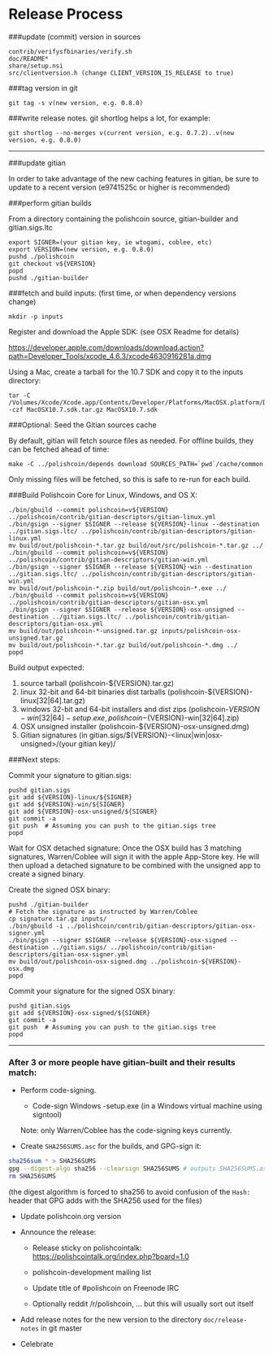 Release Process
====================

###update (commit) version in sources

	contrib/verifysfbinaries/verify.sh
	doc/README*
	share/setup.nsi
	src/clientversion.h (change CLIENT_VERSION_IS_RELEASE to true)

###tag version in git

	git tag -s v(new version, e.g. 0.8.0)

###write release notes. git shortlog helps a lot, for example:

	git shortlog --no-merges v(current version, e.g. 0.7.2)..v(new version, e.g. 0.8.0)

* * *

###update gitian

 In order to take advantage of the new caching features in gitian, be sure to update to a recent version (e9741525c or higher is recommended)

###perform gitian builds

 From a directory containing the polishcoin source, gitian-builder and gitian.sigs.ltc
  
	export SIGNER=(your gitian key, ie wtogami, coblee, etc)
	export VERSION=(new version, e.g. 0.8.0)
	pushd ./polishcoin
	git checkout v${VERSION}
	popd
	pushd ./gitian-builder

###fetch and build inputs: (first time, or when dependency versions change)
 
	mkdir -p inputs

 Register and download the Apple SDK: (see OSX Readme for details)
 
 https://developer.apple.com/downloads/download.action?path=Developer_Tools/xcode_4.6.3/xcode4630916281a.dmg
 
 Using a Mac, create a tarball for the 10.7 SDK and copy it to the inputs directory:
 
	tar -C /Volumes/Xcode/Xcode.app/Contents/Developer/Platforms/MacOSX.platform/Developer/SDKs/ -czf MacOSX10.7.sdk.tar.gz MacOSX10.7.sdk

###Optional: Seed the Gitian sources cache

  By default, gitian will fetch source files as needed. For offline builds, they can be fetched ahead of time:

	make -C ../polishcoin/depends download SOURCES_PATH=`pwd`/cache/common

  Only missing files will be fetched, so this is safe to re-run for each build.

###Build Polishcoin Core for Linux, Windows, and OS X:
  
	./bin/gbuild --commit polishcoin=v${VERSION} ../polishcoin/contrib/gitian-descriptors/gitian-linux.yml
	./bin/gsign --signer $SIGNER --release ${VERSION}-linux --destination ../gitian.sigs.ltc/ ../polishcoin/contrib/gitian-descriptors/gitian-linux.yml
	mv build/out/polishcoin-*.tar.gz build/out/src/polishcoin-*.tar.gz ../
	./bin/gbuild --commit polishcoin=v${VERSION} ../polishcoin/contrib/gitian-descriptors/gitian-win.yml
	./bin/gsign --signer $SIGNER --release ${VERSION}-win --destination ../gitian.sigs.ltc/ ../polishcoin/contrib/gitian-descriptors/gitian-win.yml
	mv build/out/polishcoin-*.zip build/out/polishcoin-*.exe ../
	./bin/gbuild --commit polishcoin=v${VERSION} ../polishcoin/contrib/gitian-descriptors/gitian-osx.yml
	./bin/gsign --signer $SIGNER --release ${VERSION}-osx-unsigned --destination ../gitian.sigs.ltc/ ../polishcoin/contrib/gitian-descriptors/gitian-osx.yml
	mv build/out/polishcoin-*-unsigned.tar.gz inputs/polishcoin-osx-unsigned.tar.gz
	mv build/out/polishcoin-*.tar.gz build/out/polishcoin-*.dmg ../
	popd
  Build output expected:

  1. source tarball (polishcoin-${VERSION}.tar.gz)
  2. linux 32-bit and 64-bit binaries dist tarballs (polishcoin-${VERSION}-linux[32|64].tar.gz)
  3. windows 32-bit and 64-bit installers and dist zips (polishcoin-${VERSION}-win[32|64]-setup.exe, polishcoin-${VERSION}-win[32|64].zip)
  4. OSX unsigned installer (polishcoin-${VERSION}-osx-unsigned.dmg)
  5. Gitian signatures (in gitian.sigs/${VERSION}-<linux|win|osx-unsigned>/(your gitian key)/

###Next steps:

Commit your signature to gitian.sigs:

	pushd gitian.sigs
	git add ${VERSION}-linux/${SIGNER}
	git add ${VERSION}-win/${SIGNER}
	git add ${VERSION}-osx-unsigned/${SIGNER}
	git commit -a
	git push  # Assuming you can push to the gitian.sigs tree
	popd

  Wait for OSX detached signature:
	Once the OSX build has 3 matching signatures, Warren/Coblee will sign it with the apple App-Store key.
	He will then upload a detached signature to be combined with the unsigned app to create a signed binary.

  Create the signed OSX binary:

	pushd ./gitian-builder
	# Fetch the signature as instructed by Warren/Coblee
	cp signature.tar.gz inputs/
	./bin/gbuild -i ../polishcoin/contrib/gitian-descriptors/gitian-osx-signer.yml
	./bin/gsign --signer $SIGNER --release ${VERSION}-osx-signed --destination ../gitian.sigs/ ../polishcoin/contrib/gitian-descriptors/gitian-osx-signer.yml
	mv build/out/polishcoin-osx-signed.dmg ../polishcoin-${VERSION}-osx.dmg
	popd

Commit your signature for the signed OSX binary:

	pushd gitian.sigs
	git add ${VERSION}-osx-signed/${SIGNER}
	git commit -a
	git push  # Assuming you can push to the gitian.sigs tree
	popd

-------------------------------------------------------------------------

### After 3 or more people have gitian-built and their results match:

- Perform code-signing.

    - Code-sign Windows -setup.exe (in a Windows virtual machine using signtool)

  Note: only Warren/Coblee has the code-signing keys currently.

- Create `SHA256SUMS.asc` for the builds, and GPG-sign it:
```bash
sha256sum * > SHA256SUMS
gpg --digest-algo sha256 --clearsign SHA256SUMS # outputs SHA256SUMS.asc
rm SHA256SUMS
```
(the digest algorithm is forced to sha256 to avoid confusion of the `Hash:` header that GPG adds with the SHA256 used for the files)

- Update polishcoin.org version

- Announce the release:

  - Release sticky on polishcointalk: https://polishcointalk.org/index.php?board=1.0

  - polishcoin-development mailing list

  - Update title of #polishcoin on Freenode IRC

  - Optionally reddit /r/polishcoin, ... but this will usually sort out itself

- Add release notes for the new version to the directory `doc/release-notes` in git master

- Celebrate 
